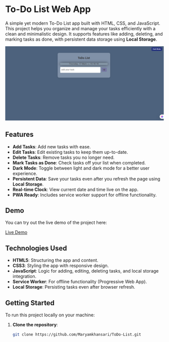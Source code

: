 # To-Do List Web App

A simple yet modern To-Do List app built with HTML, CSS, and JavaScript. This project helps you organize and manage your tasks efficiently with a clean and minimalistic design. It supports features like adding, deleting, and marking tasks as done, with persistent data storage using **Local Storage**.

![To-Do List Screenshot](images/Screenshot.png)

## Features

- **Add Tasks**: Add new tasks with ease.
- **Edit Tasks**: Edit existing tasks to keep them up-to-date.
- **Delete Tasks**: Remove tasks you no longer need.
- **Mark Tasks as Done**: Check tasks off your list when completed.
- **Dark Mode**: Toggle between light and dark mode for a better user experience.
- **Persistent Data**: Save your tasks even after you refresh the page using **Local Storage**.
- **Real-time Clock**: View current date and time live on the app.
-  **PWA Ready**: Includes service worker support for offline functionality.

## Demo

You can try out the live demo of the project here:

[Live Demo](https://maryamkhansari.github.io/ToDo-List/)

## Technologies Used

- **HTML5**: Structuring the app and content.
- **CSS3**: Styling the app with responsive design.
- **JavaScript**: Logic for adding, editing, deleting tasks, and local storage integration.
- **Service Worker**: For offline functionality (Progressive Web App).
- **Local Storage**: Persisting tasks even after browser refresh.

## Getting Started

To run this project locally on your machine:

1. **Clone the repository**:
   ```bash
   git clone https://github.com/Maryamkhansari/ToDo-List.git

